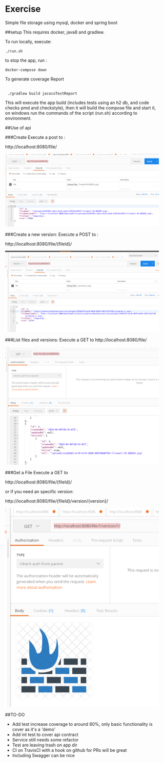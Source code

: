 # Exercise
Simple file storage using mysql, docker and spring boot

##setup
This requires docker, java8 and gradlew. 


To run locally, execute: 

```
./run.sh

```

to stop the app, run :

```
docker-compose down
```

To generate coverage Report

```

 ./gradlew build jacocoTestReport

```


This will execute the app build (includes tests using an h2 db, and code checks pmd and checkstyle), then it will
build the compose file and start it, on windows run the commands of the script (run.sh) according to environment.

##Use of api

###Create
Execute a post to :

http://localhost:8080/file/

![Screenshot](resources/create.png)

###Create a new version:
Execute a POST to : 

http://localhost:8080/file/{fileId}/

![Screenshot](resources/new_ver.png)

###List files and versions:
Execute a GET to http://localhost:8080/file/

![Screenshot](resources/list.png)

###Get a File
Execute a GET to 

http://localhost:8080/file/{fileId}/

or if you need an specific version:

http://localhost:8080/file/{fileId}/version/{version}/

![Screenshot](resources/get.png)

##TO-DO
* Add test increase coverage to around 80%, only basic functionality is cover as it's a 'demo'
* Add int test to cover api contract
* Service still needs some refactor
* Test are leaving trash on app dir
* CI on TravisCI with a hook on github for PRs will be great
* Including Swagger can be nice


